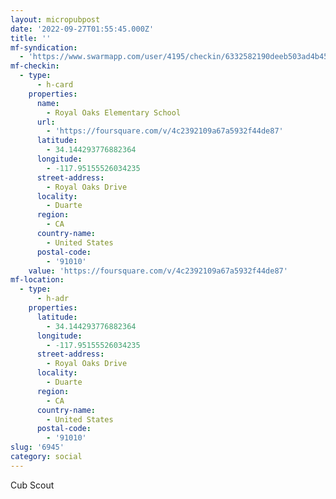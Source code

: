 ```yaml
---
layout: micropubpost
date: '2022-09-27T01:55:45.000Z'
title: ''
mf-syndication:
  - 'https://www.swarmapp.com/user/4195/checkin/6332582190deeb503ad4b459'
mf-checkin:
  - type:
      - h-card
    properties:
      name:
        - Royal Oaks Elementary School
      url:
        - 'https://foursquare.com/v/4c2392109a67a5932f44de87'
      latitude:
        - 34.144293776882364
      longitude:
        - -117.95155526034235
      street-address:
        - Royal Oaks Drive
      locality:
        - Duarte
      region:
        - CA
      country-name:
        - United States
      postal-code:
        - '91010'
    value: 'https://foursquare.com/v/4c2392109a67a5932f44de87'
mf-location:
  - type:
      - h-adr
    properties:
      latitude:
        - 34.144293776882364
      longitude:
        - -117.95155526034235
      street-address:
        - Royal Oaks Drive
      locality:
        - Duarte
      region:
        - CA
      country-name:
        - United States
      postal-code:
        - '91010'
slug: '6945'
category: social
---
```

Cub Scout
